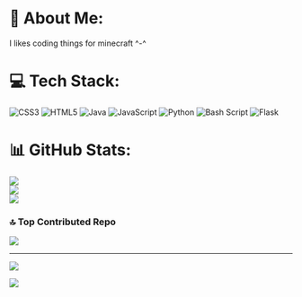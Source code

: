 # 💫 About Me:
I likes coding things for minecraft ^-^


# 💻 Tech Stack:
![CSS3](https://img.shields.io/badge/css3-%231572B6.svg?style=for-the-badge&logo=css3&logoColor=white) ![HTML5](https://img.shields.io/badge/html5-%23E34F26.svg?style=for-the-badge&logo=html5&logoColor=white) ![Java](https://img.shields.io/badge/java-%23ED8B00.svg?style=for-the-badge&logo=openjdk&logoColor=white) ![JavaScript](https://img.shields.io/badge/javascript-%23323330.svg?style=for-the-badge&logo=javascript&logoColor=%23F7DF1E) ![Python](https://img.shields.io/badge/python-3670A0?style=for-the-badge&logo=python&logoColor=ffdd54) ![Bash Script](https://img.shields.io/badge/bash_script-%23121011.svg?style=for-the-badge&logo=gnu-bash&logoColor=white) ![Flask](https://img.shields.io/badge/flask-%23000.svg?style=for-the-badge&logo=flask&logoColor=white)
# 📊 GitHub Stats:
![](https://github-readme-stats.vercel.app/api?username=MeganByte72&theme=jolly&hide_border=false&include_all_commits=true&count_private=false)<br/>
![](https://nirzak-streak-stats.vercel.app/?user=MeganByte72&theme=jolly&hide_border=false)<br/>
![](https://github-readme-stats.vercel.app/api/top-langs/?username=MeganByte72&theme=jolly&hide_border=false&include_all_commits=true&count_private=false&layout=compact)

### 🔝 Top Contributed Repo
![](https://github-contributor-stats.vercel.app/api?username=MeganByte72&limit=5&theme=radical&combine_all_yearly_contributions=true)

---
[![](https://visitcount.itsvg.in/api?id=MeganByte72&icon=1&color=10)](https://visitcount.itsvg.in)

![](https://gifer.com/en/Pak)
